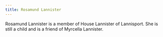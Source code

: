 ```yaml
---
title: Rosamund Lannister
---
```


Rosamund Lannister is a member of House Lannister of Lannisport. She is still a child and is a friend of Myrcella Lannister.


